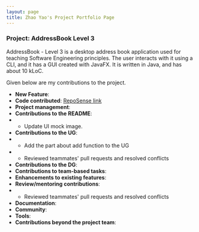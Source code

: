 ```yaml
---
layout: page
title: Zhao Yao's Project Portfolio Page 
---
```


### Project: AddressBook Level 3

AddressBook - Level 3 is a desktop address book application used for teaching Software Engineering principles. The user interacts with it using a CLI, and it has a GUI created with JavaFX. It is written in Java, and has about 10 kLoC.

Given below are my contributions to the project.

* **New Feature**: 
* **Code contributed**: [RepoSense link](https://github.com/AY2223S1-CS2103T-T17-4/tp)
* **Project management**:
* **Contributions to the README**:
* - Update UI mock image.
* **Contributions to the UG**:
* - Add the part about add function to the UG
* - Reviewed teammates' pull requests and resolved conflicts
* **Contributions to the DG**:
* **Contributions to team-based tasks**:
* **Enhancements to existing features**:
* **Review/mentoring contributions**:
* - Reviewed teammates' pull requests and resolved conflicts
* **Documentation**:
* **Community**:
* **Tools**:
* **Contributions beyond the project team**:
